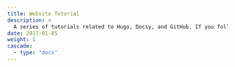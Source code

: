 ```yaml
---
title: Website Tutorial
description: >
  A series of tutorials related to Hugo, Docsy, and GitHub. If you follow, along by the end of it you should have a fully working website! 
date: 2017-01-05
weight: 1
cascade:
  - type: "docs"
---
```


